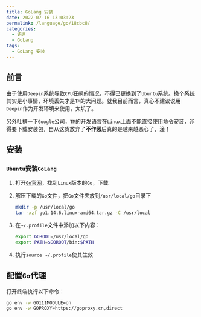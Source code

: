 ```yaml
---
title: GoLang 安装
date: 2022-07-16 13:03:23
permalink: /language/go/18cbc8/
categories:
  - 语言
  - GoLang
tags:
  - GoLang 安装
---
```


## 前言

由于使用`Deepin`系统导致`CPU`狂飙的情况，不得已更换到了`Ubuntu`系统。换个系统其实是小事情，环境丢失才是`TM`的大问题。就我目前而言，真心不建议说用`Deepin`作为开发环境来使用，太坑了。

另外吐槽一下`Google`公司，`TM`的开发语言在`Linux`上面不能直接使用命令安装，非得要下载安装包，自从这货放弃了**不作恶**后真的是越来越恶心了，淦！

<!-- more -->

## 安装

### `Ubuntu`安装`GoLang`

1. 打开[`Go`官网](https://golang.org/dl/)，找到`Linux`版本的`Go`，下载

2. 解压下载的`Go`文件，把`Go`文件夹放到`/usr/local/go`目录下

   ``` bash
   mkdir -p /usr/local/go
   tar -xzf go1.14.6.linux-amd64.tar.gz -C /usr/local
   ```

3. 在`~/.profile`文件中添加以下内容：

   ``` bash
   export GOROOT=/usr/local/go
   export PATH=$GOROOT/bin:$PATH
   ```

4. 执行`source ~/.profile`使其生效

## 配置`Go`代理

打开终端执行以下命令：

``` bash
go env -w GO111MODULE=on
go env -w GOPROXY=https://goproxy.cn,direct
```
